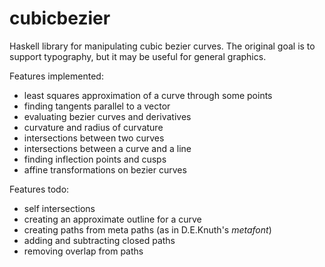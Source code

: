 cubicbezier
===========

Haskell library for manipulating cubic bezier curves.  The original goal
is to support typography, but it may be useful for general graphics.

Features implemented:

 * least squares approximation of a curve through some points
 * finding tangents parallel to a vector
 * evaluating bezier curves and derivatives
 * curvature and radius of curvature
 * intersections between two curves
 * intersections between a curve and a line
 * finding inflection points and cusps
 * affine transformations on bezier curves
 
Features todo:

 * self intersections
 * creating an approximate outline for a curve
 * creating paths from meta paths (as in D.E.Knuth's _metafont_)
 * adding and subtracting closed paths
 * removing overlap from paths

